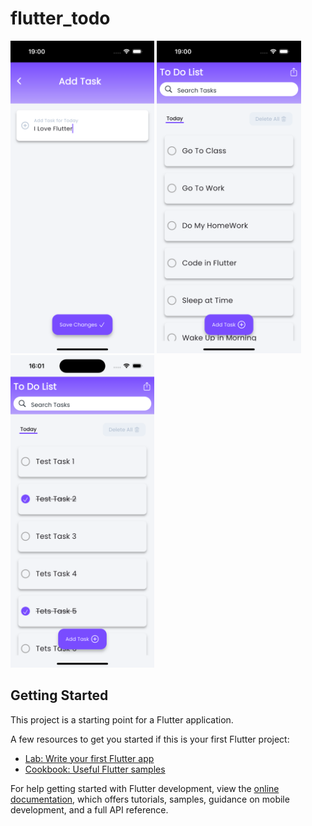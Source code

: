 # flutter_todo

<img src="assets/images/EditScreen.png" height="500em" />&nbsp;<img src="assets/images/TODO_mainScreen.png" height="500em" />&nbsp;<img src="assets/images/TODO.png" height="500em" />&nbsp;
## Getting Started

This project is a starting point for a Flutter application.

A few resources to get you started if this is your first Flutter project:

- [Lab: Write your first Flutter app](https://docs.flutter.dev/get-started/codelab)
- [Cookbook: Useful Flutter samples](https://docs.flutter.dev/cookbook)

For help getting started with Flutter development, view the
[online documentation](https://docs.flutter.dev/), which offers tutorials,
samples, guidance on mobile development, and a full API reference.
